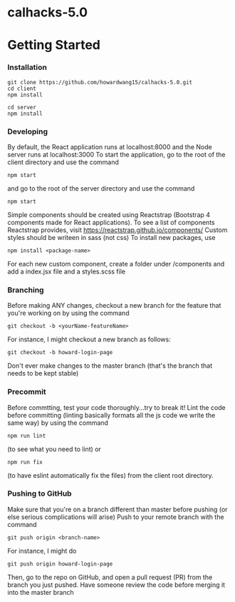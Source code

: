 # calhacks-5.0

# Getting Started
### Installation
```
git clone https://github.com/howardwang15/calhacks-5.0.git
cd client 
npm install

cd server
npm install
```
### Developing
By default, the React application runs at localhost:8000 and the Node server runs at localhost:3000
To start the application, go to the root of the client directory and use the command
```
npm start
```
and go to the root of the server directory and use the command
```
npm start
```
Simple components should be created using Reactstrap (Bootstrap 4 components made for React applications). To see a list of components Reactstrap provides, visit https://reactstrap.github.io/components/ 
Custom styles should be writeen in sass (not css)
To install new packages, use
```
npm install <package-name>
```
For each new custom component, create a folder under /components and add a index.jsx file and a styles.scss file

### Branching
Before making ANY changes, checkout a new branch for the feature that you're working on by using the command 
```
git checkout -b <yourName-featureName>
```
For instance, I might checkout a new branch as follows:
```
git checkout -b howard-login-page
```
Don't ever make changes to the master branch (that's the branch that needs to be kept stable)


### Precommit
Before commtting, test your code thoroughly...try to break it!
Lint the code before committing (linting basically formats all the js code we write the same way) by using the command 
```
npm run lint
```
(to see what you need to lint) or 
```
npm run fix 
```
(to have eslint automatically fix the files) from the client root directory.


### Pushing to GitHub
Make sure that you're on a branch different than master before pushing (or else serious complications will arise)
Push to your remote branch with the command
```
git push origin <branch-name>
```
For instance, I might do
```
git push origin howard-login-page
```
Then, go to the repo on GitHub, and open a pull request (PR) from the branch you just pushed. Have someone review the code before merging it into the master branch
